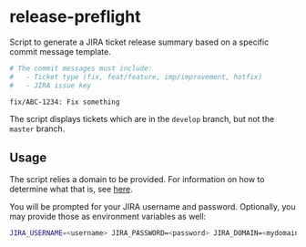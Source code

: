 # release-preflight

Script to generate a JIRA ticket release summary based on a specific commit message template. 

```bash
# The commit messages must include:
#   - Ticket type (fix, feat/feature, imp/improvement, hotfix)
#   - JIRA issue key

fix/ABC-1234: Fix something
```

The script displays tickets which are in the `develop` branch, but not the `master` branch.

## Usage

The script relies a domain to be provided. For information on how to determine what that is, see [here](https://developer.atlassian.com/cloud/jira/platform/rest/v3).

You will be prompted for your JIRA username and password. Optionally, you may provide those as environment variables as well:

```bash
JIRA_USERNAME=<username> JIRA_PASSWORD=<password> JIRA_DOMAIN=<mydomain> release-preflight.sh
```
